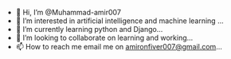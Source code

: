 - 👋 Hi, I’m @Muhammad-amir007
- 👀 I’m interested in artificial intelligence and machine learning ...
- 🌱 I’m currently learning python and Django...
- 💞️ I’m looking to collaborate on learning and working...
- 📫 How to reach me email me on amironfiver007@gmail.com...

<!---
Muhammad-amir007/Muhammad-amir007 is a ✨ special ✨ repository because its `README.md` (this file) appears on your GitHub profile.
You can click the Preview link to take a look at your changes.
--->

